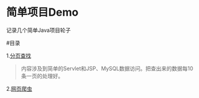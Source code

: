 # 简单项目Demo

记录几个简单Java项目轮子

#目录

1.[分页查找](Paging_Query)

> 内容涉及到简单的Servlet和JSP、MySQL数据访问。把查出来的数据每10条一页的处理好。

2.[网页爬虫](Spider)